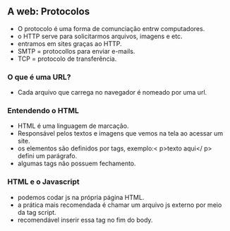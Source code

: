 ## A web: Protocolos

- O protocolo é uma forma de comunciação entrw computadores.
- o HTTP serve para solicitarmos arquivos, imagens e etc.
- entramos em sites graças ao HTTP.
- SMTP = protocollos para enviar e-mails.
- TCP = protocolo de transferência.

### O que é uma URL?

- Cada arquivo que carrega no navegador é nomeado por uma url.

### Entendendo o HTML

- HTML é uma linguagem de marcação.
- Responsável pelos textos e imagens que vemos na tela ao acessar um site.
- os elementos são definidos por tags, exemplo:< p>texto aqui</ p> defini um parágrafo.
- algumas tags não possuem fechamento.

### HTML e o Javascript

- podemos codar js na própria página HTML.
- a prática mais recomendada é chamar um arquivo js externo por meio da tag script.
- recomendável inserir essa tag no fim do body.